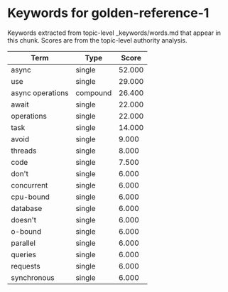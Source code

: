 # Keywords for golden-reference-1

Keywords extracted from topic-level _keywords/words.md that appear in this chunk.
Scores are from the topic-level authority analysis.

| Term | Type | Score |
|------|------|-------|
| async | single | 52.000 |
| use | single | 29.000 |
| async operations | compound | 26.400 |
| await | single | 22.000 |
| operations | single | 22.000 |
| task | single | 14.000 |
| avoid | single | 9.000 |
| threads | single | 8.000 |
| code | single | 7.500 |
| don't | single | 6.000 |
| concurrent | single | 6.000 |
| cpu-bound | single | 6.000 |
| database | single | 6.000 |
| doesn't | single | 6.000 |
| o-bound | single | 6.000 |
| parallel | single | 6.000 |
| queries | single | 6.000 |
| requests | single | 6.000 |
| synchronous | single | 6.000 |
